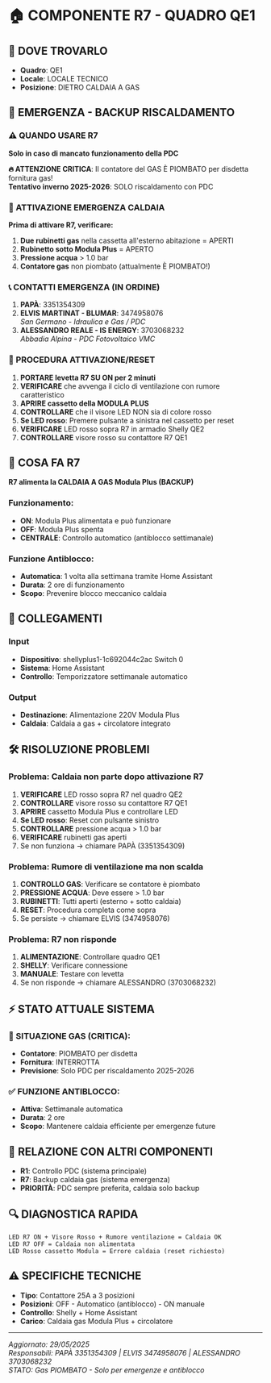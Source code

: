 # 🏠 COMPONENTE R7 - QUADRO QE1

## 📍 DOVE TROVARLO
- **Quadro**: QE1
- **Locale**: LOCALE TECNICO  
- **Posizione**: DIETRO CALDAIA A GAS

## 🚨 EMERGENZA - BACKUP RISCALDAMENTO

### ⚠️ QUANDO USARE R7
**Solo in caso di mancato funzionamento della PDC**

**🔥 ATTENZIONE CRITICA**: Il contatore del GAS È PIOMBATO per disdetta fornitura gas!  
**Tentativo inverno 2025-2026**: SOLO riscaldamento con PDC

### 🔧 ATTIVAZIONE EMERGENZA CALDAIA
**Prima di attivare R7, verificare:**
1. **Due rubinetti gas** nella cassetta all'esterno abitazione = APERTI
2. **Rubinetto sotto Modula Plus** = APERTO
3. **Pressione acqua** > 1.0 bar
4. **Contatore gas** non piombato (attualmente È PIOMBATO!)

### 📞 CONTATTI EMERGENZA (IN ORDINE)
1. **PAPÀ**: 3351354309
2. **ELVIS MARTINAT - BLUMAR**: 3474958076  
   *San Germano - Idraulica e Gas / PDC*
3. **ALESSANDRO REALE - IS ENERGY**: 3703068232  
   *Abbadia Alpina - PDC Fotovoltaico VMC*

### 🔄 PROCEDURA ATTIVAZIONE/RESET
1. **PORTARE levetta R7 SU ON per 2 minuti**
2. **VERIFICARE** che avvenga il ciclo di ventilazione con rumore caratteristico
3. **APRIRE cassetto della MODULA PLUS**
4. **CONTROLLARE** che il visore LED NON sia di colore rosso
5. **Se LED rosso**: Premere pulsante a sinistra nel cassetto per reset
6. **VERIFICARE** LED rosso sopra R7 in armadio Shelly QE2
7. **CONTROLLARE** visore rosso su contattore R7 QE1

## 🔴 COSA FA R7
**R7 alimenta la CALDAIA A GAS Modula Plus (BACKUP)**

### Funzionamento:
- **ON**: Modula Plus alimentata e può funzionare
- **OFF**: Modula Plus spenta
- **CENTRALE**: Controllo automatico (antiblocco settimanale)

### Funzione Antiblocco:
- **Automatica**: 1 volta alla settimana tramite Home Assistant
- **Durata**: 2 ore di funzionamento
- **Scopo**: Prevenire blocco meccanico caldaia

## 🔌 COLLEGAMENTI
### Input
- **Dispositivo**: shellyplus1-1c692044c2ac Switch 0
- **Sistema**: Home Assistant
- **Controllo**: Temporizzatore settimanale automatico

### Output  
- **Destinazione**: Alimentazione 220V Modula Plus
- **Caldaia**: Caldaia a gas + circolatore integrato

## 🛠️ RISOLUZIONE PROBLEMI

### Problema: Caldaia non parte dopo attivazione R7
1. **VERIFICARE** LED rosso sopra R7 nel quadro QE2
2. **CONTROLLARE** visore rosso su contattore R7 QE1
3. **APRIRE** cassetto Modula Plus e controllare LED
4. **Se LED rosso**: Reset con pulsante sinistro
5. **CONTROLLARE** pressione acqua > 1.0 bar
6. **VERIFICARE** rubinetti gas aperti
7. Se non funziona → chiamare PAPÀ (3351354309)

### Problema: Rumore di ventilazione ma non scalda
1. **CONTROLLO GAS**: Verificare se contatore è piombato
2. **PRESSIONE ACQUA**: Deve essere > 1.0 bar
3. **RUBINETTI**: Tutti aperti (esterno + sotto caldaia)
4. **RESET**: Procedura completa come sopra
5. Se persiste → chiamare ELVIS (3474958076)

### Problema: R7 non risponde
1. **ALIMENTAZIONE**: Controllare quadro QE1
2. **SHELLY**: Verificare connessione
3. **MANUALE**: Testare con levetta
4. Se non risponde → chiamare ALESSANDRO (3703068232)

## ⚡ STATO ATTUALE SISTEMA
### 🔴 SITUAZIONE GAS (CRITICA):
- **Contatore**: PIOMBATO per disdetta
- **Fornitura**: INTERROTTA
- **Previsione**: Solo PDC per riscaldamento 2025-2026

### ✅ FUNZIONE ANTIBLOCCO:
- **Attiva**: Settimanale automatica
- **Durata**: 2 ore
- **Scopo**: Mantenere caldaia efficiente per emergenze future

## 🎯 RELAZIONE CON ALTRI COMPONENTI
- **R1**: Controllo PDC (sistema principale)
- **R7**: Backup caldaia gas (sistema emergenza)
- **PRIORITÀ**: PDC sempre preferita, caldaia solo backup

## 🔍 DIAGNOSTICA RAPIDA
```
LED R7 ON + Visore Rosso + Rumore ventilazione = Caldaia OK
LED R7 OFF = Caldaia non alimentata
LED Rosso cassetto Modula = Errore caldaia (reset richiesto)
```

## ⚠️ SPECIFICHE TECNICHE
- **Tipo**: Contattore 25A a 3 posizioni
- **Posizioni**: OFF - Automatico (antiblocco) - ON manuale
- **Controllo**: Shelly + Home Assistant
- **Carico**: Caldaia gas Modula Plus + circolatore

---
*Aggiornato: 29/05/2025*  
*Responsabili: PAPÀ 3351354309 | ELVIS 3474958076 | ALESSANDRO 3703068232*  
*STATO: Gas PIOMBATO - Solo per emergenze e antiblocco*
